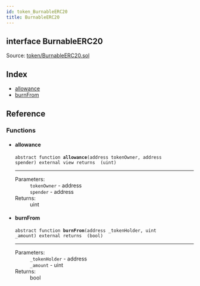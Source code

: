 ```yaml
---
id: token_BurnableERC20
title: BurnableERC20
---
```


<div class="contract-doc"><div class="contract"><h2 class="contract-header"><span class="contract-kind">interface</span> BurnableERC20</h2><div class="source">Source: <a href="git+https://github.com/MyBitFoundation/dapp-trust/blob/v1.0.0/contracts/token/BurnableERC20.sol" target="_blank">token/BurnableERC20.sol</a></div></div><div class="index"><h2>Index</h2><ul><li><a href="token_BurnableERC20.html#allowance">allowance</a></li><li><a href="token_BurnableERC20.html#burnFrom">burnFrom</a></li></ul></div><div class="reference"><h2>Reference</h2><div class="functions"><h3>Functions</h3><ul><li><div class="item function"><span id="allowance" class="anchor-marker"></span><h4 class="name">allowance</h4><div class="body"><code class="signature"><span>abstract </span>function <strong>allowance</strong><span>(address tokenOwner, address spender) </span><span>external </span><span>view </span><span>returns  (uint) </span></code><hr/><dl><dt><span class="label-parameters">Parameters:</span></dt><dd><div><code>tokenOwner</code> - address</div><div><code>spender</code> - address</div></dd><dt><span class="label-return">Returns:</span></dt><dd>uint</dd></dl></div></div></li><li><div class="item function"><span id="burnFrom" class="anchor-marker"></span><h4 class="name">burnFrom</h4><div class="body"><code class="signature"><span>abstract </span>function <strong>burnFrom</strong><span>(address _tokenHolder, uint _amount) </span><span>external </span><span>returns  (bool) </span></code><hr/><dl><dt><span class="label-parameters">Parameters:</span></dt><dd><div><code>_tokenHolder</code> - address</div><div><code>_amount</code> - uint</div></dd><dt><span class="label-return">Returns:</span></dt><dd>bool</dd></dl></div></div></li></ul></div></div></div>
